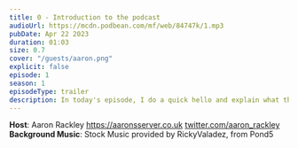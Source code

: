 ```yaml
---
title: 0 - Introduction to the podcast
audioUrl: https://mcdn.podbean.com/mf/web/84747k/1.mp3
pubDate: Apr 22 2023
duration: 01:03
size: 0.7
cover: "/guests/aaron.png"
explicit: false
episode: 1
season: 1
episodeType: trailer
description: In today's episode, I do a quick hello and explain what this podcast is and what to expect from each episode.
---
```


**Host**: Aaron Rackley <a href='https://aaronsserver.co.uk'>https://aaronsserver.co.uk</a> <a href='https://twitter.com/Aaron_Rackley'>twitter.com/aaron_rackley</a><br />
**Background Music**: Stock Music provided by RickyValadez, from Pond5</p>